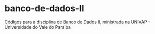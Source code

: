 # banco-de-dados-II
Códigos para a disciplina de Banco de Dados II, ministrada na UNIVAP - Universidade do Vale do Paraiba 
